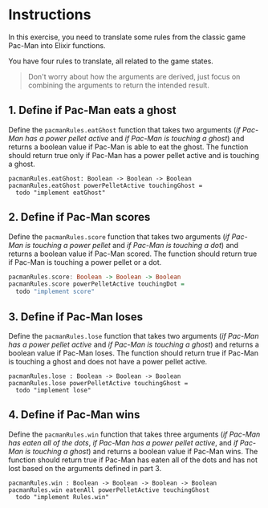 # Instructions

In this exercise, you need to translate some rules from the classic game Pac-Man into Elixir functions.

You have four rules to translate, all related to the game states.

> Don't worry about how the arguments are derived, just focus on combining the arguments to return the intended result.

## 1. Define if Pac-Man eats a ghost

Define the `pacmanRules.eatGhost` function that takes two arguments (_if Pac-Man has a power pellet active_ and _if Pac-Man is touching a ghost_) and returns a boolean value if Pac-Man is able to eat the ghost. The function should return true only if Pac-Man has a power pellet active and is touching a ghost.

```unison
pacmanRules.eatGhost: Boolean -> Boolean -> Boolean
pacmanRules.eatGhost powerPelletActive touchingGhost =
  todo "implement eatGhost"
```

## 2. Define if Pac-Man scores

Define the `pacmanRules.score` function that takes two arguments (_if Pac-Man is touching a power pellet_ and _if Pac-Man is touching a dot_) and returns a boolean value if Pac-Man scored. The function should return true if Pac-Man is touching a power pellet or a dot.

```haskell
pacmanRules.score: Boolean -> Boolean -> Boolean
pacmanRules.score powerPelletActive touchingDot =
  todo "implement score"
```

## 3. Define if Pac-Man loses

Define the `pacmanRules.lose` function that takes two arguments (_if Pac-Man has a power pellet active_ and _if Pac-Man is touching a ghost_) and returns a boolean value if Pac-Man loses. The function should return true if Pac-Man is touching a ghost and does not have a power pellet active.

```unison
pacmanRules.lose : Boolean -> Boolean -> Boolean
pacmanRules.lose powerPelletActive touchingGhost =
  todo "implement lose"
```

## 4. Define if Pac-Man wins

Define the `pacmanRules.win` function that takes three arguments (_if Pac-Man has eaten all of the dots_, _if Pac-Man has a power pellet active_, and _if Pac-Man is touching a ghost_) and returns a boolean value if Pac-Man wins. The function should return true if Pac-Man has eaten all of the dots and has not lost based on the arguments defined in part 3.

```unison
pacmanRules.win : Boolean -> Boolean -> Boolean -> Boolean
pacmanRules.win eatenAll powerPelletActive touchingGhost
  todo "implement Rules.win"
```
